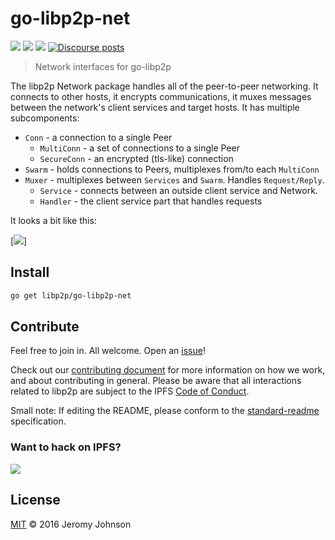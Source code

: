 # go-libp2p-net

[![](https://img.shields.io/badge/made%20by-Protocol%20Labs-blue.svg?style=flat-square)](https://protocol.ai)
[![](https://img.shields.io/badge/project-libp2p-yellow.svg?style=flat-square)](https://libp2p.io)
[![](https://img.shields.io/badge/freenode-%23libp2p-yellow.svg?style=flat-square)](http://webchat.freenode.net/?channels=%23libp2p)
[![Discourse posts](https://img.shields.io/discourse/https/discuss.libp2p.io/posts.svg)](https://discuss.libp2p.io)

> Network interfaces for go-libp2p

The libp2p Network package handles all of the peer-to-peer networking. It connects to other hosts, it encrypts communications, it muxes messages between the network's client services and target hosts. It has multiple subcomponents:

- `Conn` - a connection to a single Peer
  - `MultiConn` - a set of connections to a single Peer
  - `SecureConn` - an encrypted (tls-like) connection
- `Swarm` - holds connections to Peers, multiplexes from/to each `MultiConn`
- `Muxer` - multiplexes between `Services` and `Swarm`. Handles `Request/Reply`.
  - `Service` - connects between an outside client service and Network.
  - `Handler` - the client service part that handles requests

It looks a bit like this:

[![](https://docs.google.com/drawings/d/1FvU7GImRsb9GvAWDDo1le85jIrnFJNVB_OTPXC15WwM/pub?h=480)]

## Install

```sh
go get libp2p/go-libp2p-net
```

## Contribute

Feel free to join in. All welcome. Open an [issue](https://github.com/ipfs/go-libp2p-net/issues)!

Check out our [contributing document](https://github.com/libp2p/community/blob/master/CONTRIBUTE.md) for more information on how we work, and about contributing in general. Please be aware that all interactions related to libp2p are subject to the IPFS [Code of Conduct](https://github.com/ipfs/community/blob/master/code-of-conduct.md).

Small note: If editing the README, please conform to the [standard-readme](https://github.com/RichardLitt/standard-readme) specification.

### Want to hack on IPFS?

[![](https://cdn.rawgit.com/jbenet/contribute-ipfs-gif/master/img/contribute.gif)](https://github.com/ipfs/community/blob/master/contributing.md)

## License

[MIT](LICENSE) © 2016 Jeromy Johnson
